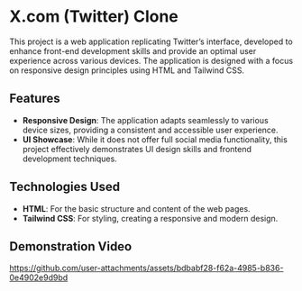 # X.com (Twitter) Clone

This project is a web application replicating Twitter’s interface, developed to enhance front-end development skills and provide an optimal user experience across various devices. The application is designed with a focus on responsive design principles using HTML and Tailwind CSS.

## Features

- **Responsive Design**: The application adapts seamlessly to various device sizes, providing a consistent and accessible user experience.
- **UI Showcase**: While it does not offer full social media functionality, this project effectively demonstrates UI design skills and frontend development techniques.

## Technologies Used

- **HTML**: For the basic structure and content of the web pages.
- **Tailwind CSS**: For styling, creating a responsive and modern design.

## Demonstration Video

https://github.com/user-attachments/assets/bdbabf28-f62a-4985-b836-0e4902e9d9bd


